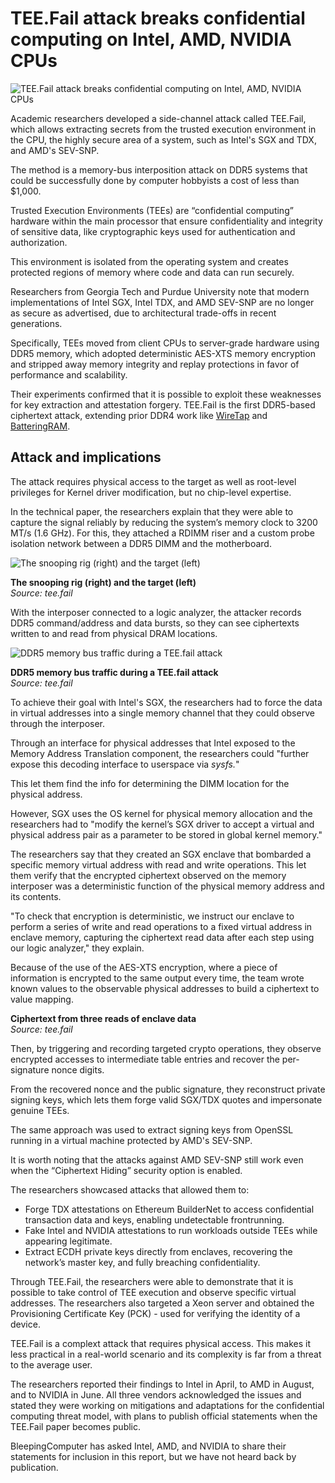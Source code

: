 # TEE.Fail attack breaks confidential computing on Intel, AMD, NVIDIA CPUs

![TEE.Fail attack breaks confidential computing on Intel, AMD, NVIDIA CPUs](https://www.bleepstatic.com/content/hl-images/2023/11/14/CPU_attack.jpg)

Academic researchers developed a side-channel attack called TEE.Fail, which allows extracting secrets from the trusted execution environment in the CPU, the highly secure area of a system, such as Intel's SGX and TDX, and AMD's SEV-SNP.

The method is a memory-bus interposition attack on DDR5 systems that could be successfully done by computer hobbyists a cost of less than $1,000.

Trusted Execution Environments (TEEs) are “confidential computing” hardware within the main processor that ensure confidentiality and integrity of sensitive data, like cryptographic keys used for authentication and authorization.

This environment is isolated from the operating system and creates protected regions of memory where code and data can run securely.

Researchers from Georgia Tech and Purdue University note that modern implementations of Intel SGX, Intel TDX, and AMD SEV-SNP are no longer as secure as advertised, due to architectural trade-offs in recent generations.

Specifically, TEEs moved from client CPUs to server-grade hardware using DDR5 memory, which adopted deterministic AES-XTS memory encryption and stripped away memory integrity and replay protections in favor of performance and scalability.

Their experiments confirmed that it is possible to exploit these weaknesses for key extraction and attestation forgery. TEE.Fail is the first DDR5-based ciphertext attack, extending prior DDR4 work like [WireTap](https://wiretap.fail/) and [BatteringRAM](https://batteringram.eu/).

## Attack and implications

The attack requires physical access to the target as well as root-level privileges for Kernel driver modification, but no chip-level expertise.

In the technical paper, the researchers explain that they were able to capture the signal reliably by reducing the system’s memory clock to 3200 MT/s (1.6 GHz). For this, they attached a RDIMM riser and a custom probe isolation network between a DDR5 DIMM and the motherboard.

![The snooping rig (right) and the target (left)](https://www.bleepstatic.com/images/news/u/1220909/2025/October/rig.jpg)

**The snooping rig (right) and the target (left)**  
_Source: tee.fail_

With the interposer connected to a logic analyzer, the attacker records DDR5 command/address and data bursts, so they can see ciphertexts written to and read from physical DRAM locations.

![DDR5 memory bus traffic during a TEE.fail attack](https://www.bleepstatic.com/images/news/u/1220909/2025/October/analuze.jpg)

**DDR5 memory bus traffic during a TEE.fail attack**  
_Source: tee.fail_

To achieve their goal with Intel's SGX, the researchers had to force the data in virtual addresses into a single memory channel that they could observe through the interposer.

Through an interface for physical addresses that Intel exposed to the Memory Address Translation component, the researchers could "further expose this decoding interface to userspace via _sysfs._"

This let them find the info for determining the DIMM location for the physical address.

However, SGX uses the OS kernel for physical memory allocation and the researchers had to "modify the kernel’s SGX driver to accept a virtual and physical address pair as a parameter to be stored in global kernel memory."

The researchers say that they created an SGX enclave that bombarded a specific memory virtual address with read and write operations. This let them verify that the encrypted ciphertext observed on the memory interposer was a deterministic function of the physical memory address and its contents.

"To check that encryption is deterministic, we instruct our enclave to perform a series of write and read operations to a fixed virtual address in enclave memory, capturing the ciphertext read data after each step using our logic analyzer," they explain.

Because of the use of the AES-XTS encryption, where a piece of information is encrypted to the same output every time, the team wrote known values to the observable physical addresses to build a ciphertext to value mapping.

**Ciphertext from three reads of enclave data**  
_Source: tee.fail_

Then, by triggering and recording targeted crypto operations, they observe encrypted accesses to intermediate table entries and recover the per-signature nonce digits.

From the recovered nonce and the public signature, they reconstruct private signing keys, which lets them forge valid SGX/TDX quotes and impersonate genuine TEEs.

The same approach was used to extract signing keys from OpenSSL running in a virtual machine protected by AMD's SEV-SNP.

It is worth noting that the attacks against AMD SEV-SNP still work even when the “Ciphertext Hiding” security option is enabled.

The researchers showcased attacks that allowed them to:

* Forge TDX attestations on Ethereum BuilderNet to access confidential transaction data and keys, enabling undetectable frontrunning.
* Fake Intel and NVIDIA attestations to run workloads outside TEEs while appearing legitimate.
* Extract ECDH private keys directly from enclaves, recovering the network’s master key, and fully breaching confidentiality.

Through TEE.Fail, the researchers were able to demonstrate that it is possible to take control of TEE execution and observe specific virtual addresses. The researchers also targeted a Xeon server and obtained the Provisioning Certificate Key (PCK) - used for verifying the identity of a device.

TEE.Fail is a complext attack that requires physical access. This makes it less practical in a real-world scenario and its complexity is far from a threat to the average user.

The researchers reported their findings to Intel in April, to AMD in August, and to NVIDIA in June. All three vendors acknowledged the issues and stated they were working on mitigations and adaptations for the confidential computing threat model, with plans to publish official statements when the TEE.Fail paper becomes public.

BleepingComputer has asked Intel, AMD, and NVIDIA to share their statements for inclusion in this report, but we have not heard back by publication.